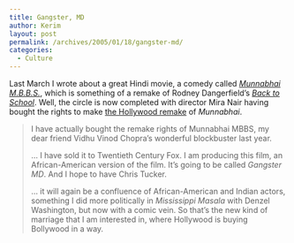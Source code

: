```yaml
---
title: Gangster, MD
author: Kerim
layout: post
permalink: /archives/2005/01/18/gangster-md/
categories:
  - Culture
---
```

Last March I wrote about a great Hindi movie, a comedy called <a href="http://test.oxus.net/archives/2004/03/07/mbbs/" onclick="_gaq.push(['_trackEvent', 'outbound-article', 'http://test.oxus.net/archives/2004/03/07/mbbs/', 'Munnabhai M.B.B.S.']);" ><em>Munnabhai M.B.B.S.</em></a>, which is something of a remake of Rodney Dangerfield&#8217;s <a href="http://www.imdb.com/title/tt0090685/" onclick="_gaq.push(['_trackEvent', 'outbound-article', 'http://www.imdb.com/title/tt0090685/', 'Back to School']);" ><em>Back to School</em></a>. Well, the circle is now completed with director Mira Nair having bought the rights to make <a href="http://www.indianexpress.com/full_story.php?content_id=62447&#038;spf=true" onclick="_gaq.push(['_trackEvent', 'outbound-article', 'http://www.indianexpress.com/full_story.php?content_id=62447&spf=true', 'the Hollywood remake']);" >the Hollywood remake</a> of *Munnabhai*.

> I have actually bought the remake rights of Munnabhai MBBS, my dear friend Vidhu Vinod Chopra’s wonderful blockbuster last year.
> 
> &#8230; I have sold it to Twentieth Century Fox. I am producing this film, an African-American version of the film. It’s going to be called *Gangster MD*. And I hope to have Chris Tucker.
> 
> &#8230; it will again be a confluence of African-American and Indian actors, something I did more politically in *Mississippi Masala* with Denzel Washington, but now with a comic vein. So that’s the new kind of marriage that I am interested in, where Hollywood is buying Bollywood in a way.

